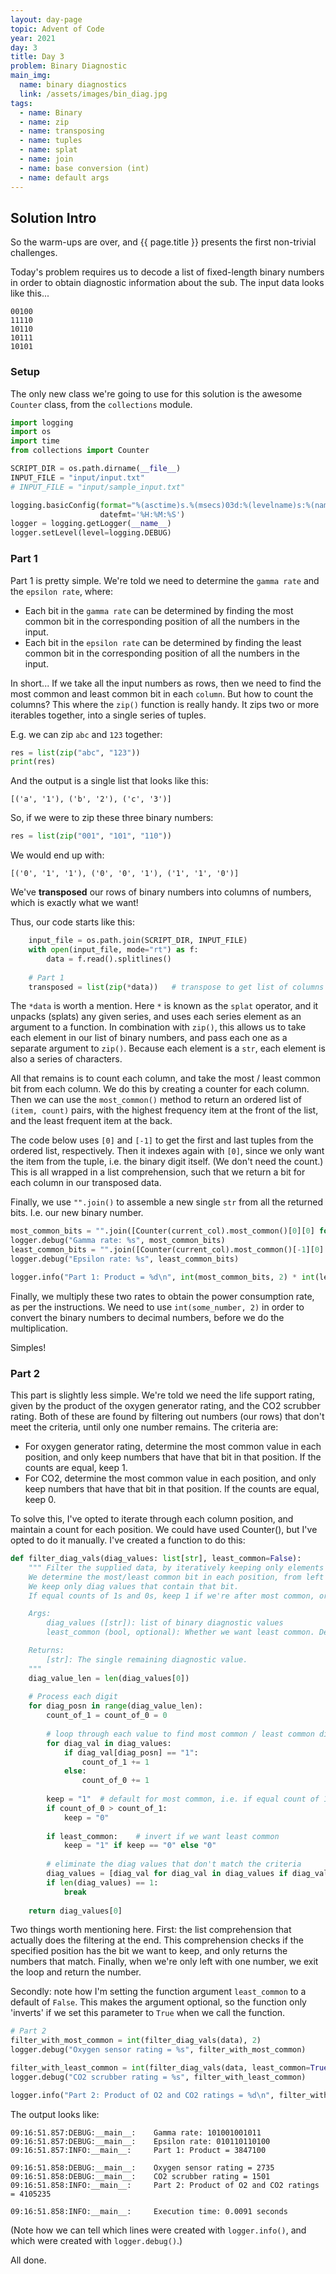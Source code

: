 ```yaml
---
layout: day-page
topic: Advent of Code
year: 2021
day: 3
title: Day 3
problem: Binary Diagnostic
main_img:
  name: binary diagnostics
  link: /assets/images/bin_diag.jpg
tags: 
  - name: Binary
  - name: zip
  - name: transposing
  - name: tuples
  - name: splat
  - name: join
  - name: base conversion (int)
  - name: default args
---
```


## Solution Intro

So the warm-ups are over, and {{ page.title }} presents the first non-trivial challenges.

Today's problem requires us to decode a list of fixed-length binary numbers in order to obtain diagnostic information about the sub. The input data looks like this...

```
00100
11110
10110
10111
10101
```

### Setup

The only new class we're going to use for this solution is the awesome `Counter` class, from the `collections` module.

```python
import logging
import os
import time
from collections import Counter

SCRIPT_DIR = os.path.dirname(__file__) 
INPUT_FILE = "input/input.txt"
# INPUT_FILE = "input/sample_input.txt"

logging.basicConfig(format="%(asctime)s.%(msecs)03d:%(levelname)s:%(name)s:\t%(message)s", 
                    datefmt='%H:%M:%S')
logger = logging.getLogger(__name__)
logger.setLevel(level=logging.DEBUG)
```

### Part 1

Part 1 is pretty simple. We're told we need to determine the `gamma rate` and the `epsilon rate`, where:

- Each bit in the `gamma rate` can be determined by finding the most common bit in the corresponding position of all the numbers in the input.
- Each bit in the `epsilon rate` can be determined by finding the least common bit in the corresponding position of all the numbers in the input.

In short... If we take all the input numbers as rows, then we need to find the most common and least common bit in each `column`. But how to count the columns? This where the `zip()` function is really handy. It zips two or more iterables together, into a single series of tuples.

E.g. we can zip `abc` and `123` together:
```python
res = list(zip("abc", "123"))
print(res)
```

And the output is a single list that looks like this:
```
[('a', '1'), ('b', '2'), ('c', '3')]
```

So, if we were to zip these three binary numbers:
```python
res = list(zip("001", "101", "110"))
```

We would end up with:
```
[('0', '1', '1'), ('0', '0', '1'), ('1', '1', '0')]
```

We've **transposed** our rows of binary numbers into columns of numbers, which is exactly what we want!

Thus, our code starts like this:

```python
    input_file = os.path.join(SCRIPT_DIR, INPUT_FILE)
    with open(input_file, mode="rt") as f:
        data = f.read().splitlines()
    
    # Part 1
    transposed = list(zip(*data))   # transpose to get list of columns
```

The `*data` is worth a mention.  Here `*` is known as the `splat` operator, and it unpacks (splats) any given series, and uses each series element as an argument to a function.  In combination with `zip()`, this allows us to take each element in our list of binary numbers, and pass each one as a separate argument to `zip()`. Because each element is a `str`, each element is also a series of characters.

All that remains is to count each column, and take the most / least common bit from each column. We do this by creating a counter for each column. Then we can use the `most_common()` method to return an ordered list of `(item, count)` pairs, with the highest frequency item at the front of the list, and the least frequent item at the back.

The code below uses `[0]` and `[-1]` to get the first and last tuples from the ordered list, respectively. Then it indexes again with `[0]`, since we only want the item from the tuple, i.e. the binary digit itself. (We don't need the count.) This is all wrapped in a list comprehension, such that we return a bit for each column in our transposed data.

Finally, we use `"".join()` to assemble a new single `str` from all the returned bits. I.e. our new binary number.

```python
most_common_bits = "".join([Counter(current_col).most_common()[0][0] for current_col in transposed])
logger.debug("Gamma rate: %s", most_common_bits)
least_common_bits = "".join([Counter(current_col).most_common()[-1][0] for current_col in transposed])
logger.debug("Epsilon rate: %s", least_common_bits)

logger.info("Part 1: Product = %d\n", int(most_common_bits, 2) * int(least_common_bits, 2))
```

Finally, we multiply these two rates to obtain the power consumption rate, as per the instructions. We need to use `int(some_number, 2)` in order to convert the binary numbers to decimal numbers, before we do the multiplication.

Simples!

### Part 2

This part is slightly less simple. We're told we need the life support rating, given by the product of the oxygen generator rating, and the CO2 scrubber rating.  Both of these are found by filtering out numbers (our rows) that don't meet the criteria, until only one number remains.  The criteria are:

- For oxygen generator rating, determine the most common value in each position, and only keep numbers that have that bit in that position. If the counts are equal, keep 1.
- For CO2, determine the most common value in each position, and only keep numbers that have that bit in that position. If the counts are equal, keep 0.

To solve this, I've opted to iterate through each column position, and maintain a count for each position.  We could have used Counter(), but I've opted to do it manually.  I've created a function to do this:

```python
def filter_diag_vals(diag_values: list[str], least_common=False):
    """ Filter the supplied data, by iteratively keeping only elements that match the rules.
    We determine the most/least common bit in each position, from left to right.
    We keep only diag values that contain that bit.
    If equal counts of 1s and 0s, keep 1 if we're after most common, or 0 if we're after least.

    Args:
        diag_values ([str]): list of binary diagnostic values
        least_common (bool, optional): Whether we want least common. Defaults to False.

    Returns:
        [str]: The single remaining diagnostic value.
    """
    diag_value_len = len(diag_values[0])
    
    # Process each digit
    for diag_posn in range(diag_value_len):
        count_of_1 = count_of_0 = 0
        
        # loop through each value to find most common / least common digit
        for diag_val in diag_values:
            if diag_val[diag_posn] == "1":
                count_of_1 += 1
            else:
                count_of_0 += 1
        
        keep = "1"  # default for most common, i.e. if equal count of 1s and 0s
        if count_of_0 > count_of_1:
            keep = "0"
            
        if least_common:    # invert if we want least common
            keep = "1" if keep == "0" else "0"
        
        # eliminate the diag values that don't match the criteria
        diag_values = [diag_val for diag_val in diag_values if diag_val[diag_posn] == keep]
        if len(diag_values) == 1:
            break
            
    return diag_values[0] 
```

Two things worth mentioning here. First: the list comprehension that actually does the filtering at the end.  This comprehension checks if the specified position has the bit we want to keep, and only returns the numbers that match.  Finally, when we're only left with one number, we exit the loop and return the number.

Secondly: note how I'm setting the function argument `least_common` to a default of `False`. This makes the argument optional, so the function only 'inverts' if we set this parameter to `True` when we call the function.

```python
# Part 2
filter_with_most_common = int(filter_diag_vals(data), 2)
logger.debug("Oxygen sensor rating = %s", filter_with_most_common)

filter_with_least_common = int(filter_diag_vals(data, least_common=True), 2)
logger.debug("CO2 scrubber rating = %s", filter_with_least_common)

logger.info("Part 2: Product of O2 and CO2 ratings = %d\n", filter_with_most_common * filter_with_least_common)
```

The output looks like:
```
09:16:51.857:DEBUG:__main__:    Gamma rate: 101001001011
09:16:51.857:DEBUG:__main__:    Epsilon rate: 010110110100
09:16:51.857:INFO:__main__:     Part 1: Product = 3847100

09:16:51.858:DEBUG:__main__:    Oxygen sensor rating = 2735
09:16:51.858:DEBUG:__main__:    CO2 scrubber rating = 1501
09:16:51.858:INFO:__main__:     Part 2: Product of O2 and CO2 ratings = 4105235

09:16:51.858:INFO:__main__:     Execution time: 0.0091 seconds
```

(Note how we can tell which lines were created with `logger.info()`, and which were created with `logger.debug()`.)

All done.

